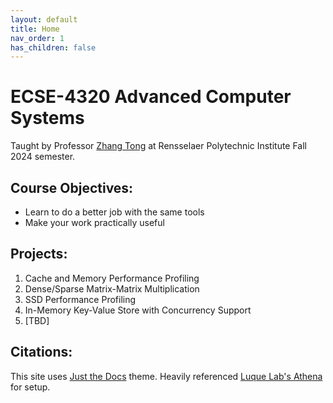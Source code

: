 ```yaml
---
layout: default
title: Home
nav_order: 1
has_children: false
---
```


# ECSE-4320 Advanced Computer Systems

Taught by Professor [Zhang Tong](https://sites.ecse.rpi.edu/~tzhang/) at Rensselaer Polytechnic Institute Fall 2024 semester.

## Course Objectives:

- Learn to do a better job with the same tools
- Make your work practically useful

## Projects:

1. Cache and Memory Performance Profiling
2. Dense/Sparse Matrix-Matrix Multiplication
3. SSD Performance Profiling
4. In-Memory Key-Value Store with Concurrency Support
5. [TBD]

## Citations:

This site uses [Just the Docs](https://just-the-docs.github.io/just-the-docs/) theme. Heavily referenced [Luque Lab's Athena](https://luquelab.github.io/Athena/) for setup.